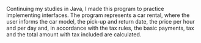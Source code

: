 Continuing my studies in Java, I made this program to practice implementing interfaces. The program represents a car rental, where the user informs the car model, the pick-up and return date, the price per hour and per day and, in accordance with the tax rules, the basic payments, tax and the total amount with tax included are calculated.
